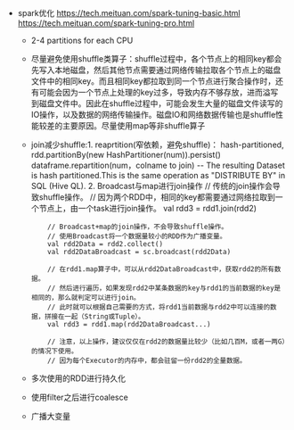- spark优化
https://tech.meituan.com/spark-tuning-basic.html
https://tech.meituan.com/spark-tuning-pro.html
  - 2-4 partitions for each CPU
  - 尽量避免使用shuffle类算子：shuffle过程中，各个节点上的相同key都会先写入本地磁盘，然后其他节点需要通过网络传输拉取各个节点上的磁盘文件中的相同key。而且相同key都拉取到同一个节点进行聚合操作时，还有可能会因为一个节点上处理的key过多，导致内存不够存放，进而溢写到磁盘文件中。因此在shuffle过程中，可能会发生大量的磁盘文件读写的IO操作，以及数据的网络传输操作。磁盘IO和网络数据传输也是shuffle性能较差的主要原因。尽量使用map等非shuffle算子
  - join减少shuffle:1. reaprtition(窄依赖，避免shuffle)： hash-partitioned, rdd.partitionBy(new HashPartitioner(num)).persist()
                          					            dataframe.repartition(num，colname to join) -- The resulting Dataset is hash partitioned.This is the same operation as   "DISTRIBUTE BY" in SQL (Hive QL). 
         2. Broadcast与map进行join操作
             // 传统的join操作会导致shuffle操作。
			// 因为两个RDD中，相同的key都需要通过网络拉取到一个节点上，由一个task进行join操作。
			val rdd3 = rdd1.join(rdd2)

			// Broadcast+map的join操作，不会导致shuffle操作。
			// 使用Broadcast将一个数据量较小的RDD作为广播变量。
			val rdd2Data = rdd2.collect()
			val rdd2DataBroadcast = sc.broadcast(rdd2Data)

			// 在rdd1.map算子中，可以从rdd2DataBroadcast中，获取rdd2的所有数据。
			// 然后进行遍历，如果发现rdd2中某条数据的key与rdd1的当前数据的key是相同的，那么就判定可以进行join。
			// 此时就可以根据自己需要的方式，将rdd1当前数据与rdd2中可以连接的数据，拼接在一起（String或Tuple）。
			val rdd3 = rdd1.map(rdd2DataBroadcast...)

			// 注意，以上操作，建议仅仅在rdd2的数据量比较少（比如几百M，或者一两G）的情况下使用。
			// 因为每个Executor的内存中，都会驻留一份rdd2的全量数据。
  - 多次使用的RDD进行持久化
  - 使用filter之后进行coalesce
  - 广播大变量